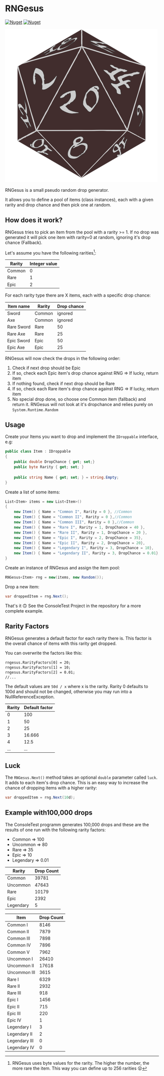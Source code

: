 # RNGesus
[![Nuget](https://img.shields.io/nuget/v/RNGesus)](https://www.nuget.org/packages/RNGesus/) [![Nuget](https://img.shields.io/nuget/dt/RNGesus)](https://www.nuget.org/packages/RNGesus/)

![](md_images/nugeticon.png)

RNGesus is a small pseudo random drop generator.

It allows you to define a pool of items (class instances), each with a given rarity and drop chance and then pick one at random.

## How does it work?

RNGesus tries to pick an item from the pool with a rarity >= 1. If no drop was generated it will pick one item with rarity=0 at random, ignoring it's drop chance (Fallback).

Let's assume you have the following rarities[^1]:

| Rarity | Integer value |
|--------|---------------|
| Common | 0             |
| Rare   | 1             |
| Epic   | 2             |

[^1]: RNGesus uses byte values for the rarity. The higher the number, the more rare the item. This way you can define up to 256 rarities 😲



For each rarity type there are X items, each with a specific drop chance:

| Item name  | Rarity | Drop chance |
|------------|--------|-------------|
| Sword      | Common | ignored     |
| Axe        | Common | ignored     |
| Rare Sword | Rare   | 50          |
| Rare Axe   | Rare   | 25          |
| Epic Sword | Epic   | 50          |
| Epic Axe   | Epic   | 25          |

RNGesus will now check the drops in the following order:

1. Check if next drop should be Epic
2. If so, check each Epic item's drop chance against RNG => If lucky, return item
3. If nothing found, check if next drop should be Rare
4. If so, check each Rare item's drop chance against RNG => If lucky, return item
5. No special drop done, so choose one Common item (fallback) and return it. RNGesus will not look at it's dropchance and relies purely on `System.Runtime.Random` 

## Usage

Create your Items you want to drop and implement the `IDroppable` interface, e.g:

```csharp
public class Item : IDroppable
{
    public double DropChance { get; set;}
    public byte Rarity { get; set; }

    public string Name { get; set; } = string.Empty;
}
```

Create a list of some items:

```csharp
List<Item> items = new List<Item>()
{
    new Item() { Name = "Common I", Rarity = 0 }, //Common
    new Item() { Name = "Common II", Rarity = 0 },//Common
    new Item() { Name = "Common III", Rarity = 0 },//Common
    new Item() { Name = "Rare I", Rarity = 1, DropChance = 40 },
    new Item() { Name = "Rare II", Rarity = 1, DropChance = 20 },
    new Item() { Name = "Epic I", Rarity = 2, DropChance = 35},
    new Item() { Name = "Epic II", Rarity = 2, DropChance = 20},
    new Item() { Name = "Legendary I", Rarity = 3, DropChance = 10},
    new Item() { Name = "Legendary II", Rarity = 3, DropChance = 0.01},
}
```

Create an instance of RNGesus and assign the item pool:

```csharp
RNGesus<Item> rng = new(items, new Random());
```

Drop a new item:

```csharp
var droppedItem = rng.Next();
```

That's it 🙃 See the ConsoleTest Project in the repository for a more complete example.

## Rarity Factors

RNGesus generates a default factor for each rarity there is. 
This factor is the overall chance of items with this rarity get dropped.

You can overwrite the factors like this:

```
rngesus.RarityFactors[0] = 20;
rngesus.RarityFactors[1] = 10;
rngesus.RarityFactors[2] = 0.01;
//...
```

The default values are `50d / x` where x is the rarity. Rarity 0 defaults to 100d and should not be changed, otherwise you may run into a NullReferenceException.

| Rarity | Default factor |
|--------|----------------|
| 0      | 100            | 
| 1      | 50             | 
| 2      | 25             | 
| 3      | 16.666         | 
| 4      | 12.5           | 
| ...    | ...            | 

## Luck

The `RNGesus.Next()` method takes an optional `double` parameter called `luck`. It adds to each item's drop chance. This is an easy way to increase the chance of dropping items with a higher rarity:

```csharp
var droppedItem = rng.Next(10d);
```

## Example with100,000 drops

The ConsoleTest programm generates 100,000 drops and these are the results of one run with the following rarity factors:

- Common => 100
- Uncommon => 80
- Rare => 35
- Epic => 10
- Legendary => 0.01

| Rarity    | Drop Count |
|-----------|------------|
| Common    | 39781      |
| Uncommon  | 47643      |
| Rare      | 10179      |
| Epic      | 2392       |
| Legendary | 5          |


| Item          | Drop Count    |
|---------------|---------------|
| Common I      | 8146          |
| Common II     | 7879          |
| Common III    | 7898          |
| Common IV     | 7896          |
| Common V      | 7962          |
| Uncommon I    | 26410         |
| Uncommon II   | 17618         |
| Uncommon III  | 3615          |
| Rare I        | 6329          |
| Rare II       | 2932          |
| Rare III      | 918           |
| Epic I        | 1456          |
| Epic II       | 715           |
| Epic III      | 220           |
| Epic IV       | 1             |
| Legendary I   | 3             |
| Legendary II  | 2             |
| Legendary III | 0             |
| Legendary IV  | 0             |

